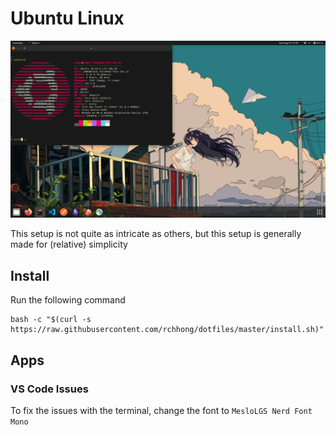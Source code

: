 # Ubuntu Linux

![neofetch screenshot](./media/ubuntu.png)

This setup is not quite as intricate as others, but this setup is generally made for (relative) simplicity

## Install
Run the following command
```
bash -c "$(curl -s https://raw.githubusercontent.com/rchhong/dotfiles/master/install.sh)"
```

## Apps
### VS Code Issues
To fix the issues with the terminal, change the font to `MesloLGS Nerd Font Mono`